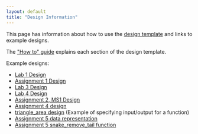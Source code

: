 ```yaml
---
layout: default
title: "Design Information"
---
```


This page has information about how to use the [design template](../design-template.pdf) and links to example designs.

The ["How to" guide](design-howto.pdf) explains each section of the design template.

Example designs:

* [Lab 1 Design](lab01-design.pdf)
* [Assignment 1 Design](assign1-design.pdf)
* [Lab 3 Design](lab03-design.pdf)
* [Lab 4 Design](lab04-design.pdf)
* [Assignment 2, MS1 Design](assign02-ms1-design.pdf)
* [Assignment 4 design](assign04-design.pdf)
* [triangle\_area design](triangle_area.pdf) (Example of specifying input/output for a function)
* [Assignment 5 data representation](assign05datarepresentation.pdf)
* [Assignment 5 snake\_remove\_tail function](assign05-removetail.pdf)
